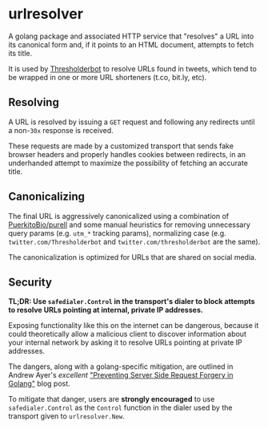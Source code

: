 # urlresolver

A golang package and associated HTTP service that "resolves" a URL into its
canonical form and, if it points to an HTML document, attempts to fetch its
title.

It is used by [Thresholderbot][] to resolve URLs found in tweets, which tend to
be wrapped in one or more URL shorteners (t.co, bit.ly, etc).

## Resolving

A URL is resolved by issuing a `GET` request and following any redirects until
a non-`30x` response is received.

These requests are made by a customized transport that sends fake browser
headers and properly handles cookies between redirects, in an underhanded
attempt to maximize the possibility of fetching an accurate title.

## Canonicalizing

The final URL is aggressively canonicalized using a combination of
[PuerkitoBio/purell][purell] and some manual heuristics for removing
unnecessary query params (e.g. `utm_*` tracking params), normalizing case (e.g.
`twitter.com/Thresholderbot` and `twitter.com/thresholderbot` are the same).

The canonicalization is optimized for URLs that are shared on social media.

## Security

**TL;DR: Use `safedialer.Control` in the transport's dialer to block attempts
to resolve URLs pointing at internal, private IP addresses.**

Exposing functionality like this on the internet can be dangerous, because it
could theoretically allow a malicious client to discover information about your
internal network by asking it to resolve URLs pointing at private IP addresses.

The dangers, along with a golang-specific mitigation, are outlined in Andrew
Ayer's _excellent_ ["Preventing Server Side Request Forgery in Golang"][blog]
blog post.

To mitigate that danger, users are **strongly encouraged** to use
`safedialer.Control` as the `Control` function in the dialer used by the
transport given to `urlresolver.New`.

[Thresholderbot]: https://thresholderbot.com/
[purell]: https://github.com/PuerkitoBio/purell
[blog]: https://www.agwa.name/blog/post/preventing_server_side_request_forgery_in_golangs
